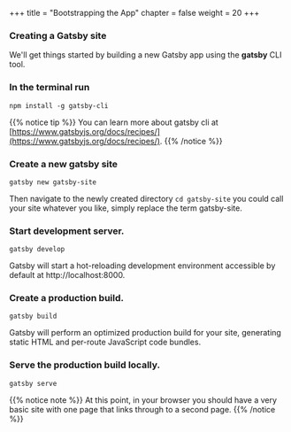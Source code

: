 +++
title = "Bootstrapping the App"
chapter = false
weight = 20
+++

### Creating a Gatsby site
We'll get things started by building a new Gatsby app using the **gatsby** CLI tool. 

### In the terminal run

 ```
 npm install -g gatsby-cli
 ```

 {{% notice tip %}}
You can learn more about gatsby cli at [https://www.gatsbyjs.org/docs/recipes/](https://www.gatsbyjs.org/docs/recipes/).
{{% /notice %}}


### Create a new gatsby site 

```
gatsby new gatsby-site
``` 
Then navigate to the newly created directory `cd gatsby-site` you could call your site whatever you like, simply replace the term gatsby-site.

### Start development server.
```
gatsby develop
```
Gatsby will start a hot-reloading development environment accessible by default at http://localhost:8000.

### Create a production build.
```
gatsby build
```
Gatsby will perform an optimized production build for your site, generating static HTML and per-route JavaScript code bundles.

### Serve the production build locally.
```
gatsby serve
```

{{% notice note %}}
At this point, in your browser you should have a very basic site with one page that links through to a second page.
{{% /notice %}}